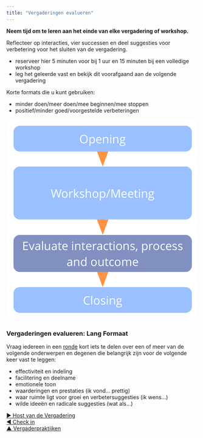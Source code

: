 ```yaml
---
title: "Vergaderingen evalueren"
---
```



**Neem tijd om te leren aan het einde van elke vergadering of workshop.**

Reflecteer op interacties, vier successen en deel suggesties voor verbetering voor het sluiten van de vergadering.

- reserveer hier 5 minuten voor bij 1 uur en 15 minuten bij een volledige workshop
- leg het geleerde vast en bekijk dit voorafgaand aan de volgende vergadering

Korte formats die u kunt gebruiken:

- minder doen/meer doen/mee beginnen/mee stoppen
- positief/minder goed/voorgestelde verbeteringen

![Evalueer vergaderingen meteen voordat de vergadering wordt gesloten](img/meetings/evaluate-interactions.png)

### Vergaderingen evalueren: Lang Formaat

Vraag iedereen in een [ronde](round.html) kort iets te delen over een of meer van de volgende onderwerpen en degenen die belangrijk zijn voor de volgende keer vast te leggen:

- effectiviteit en indeling
- facilitering en deelname
- emotionele toon
- waarderingen en prestaties (ik vond... prettig)
- waar ruimte ligt voor groei en verbetersuggesties (ik wens...)
- wilde ideeën en radicale suggesties (wat als...)

[&#9654; Host van de Vergadering](meeting-host.html)<br/>[&#9664; Check in](check-in.html)<br/>[&#9650; Vergaderpraktijken](meeting-practices.html)

